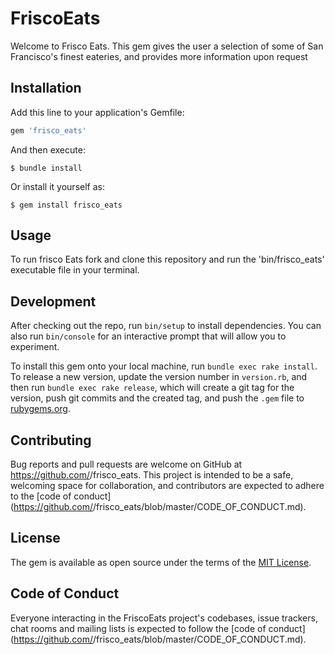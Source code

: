 # FriscoEats

Welcome to Frisco Eats. This gem gives the user a selection of some of San Francisco's finest eateries, and provides more information upon request

## Installation

Add this line to your application's Gemfile:

```ruby
gem 'frisco_eats'
```

And then execute:

    $ bundle install

Or install it yourself as:

    $ gem install frisco_eats

## Usage

To run frisco Eats fork and clone this repository and run the 'bin/frisco_eats' executable file in your terminal. 

## Development

After checking out the repo, run `bin/setup` to install dependencies. You can also run `bin/console` for an interactive prompt that will allow you to experiment.

To install this gem onto your local machine, run `bundle exec rake install`. To release a new version, update the version number in `version.rb`, and then run `bundle exec rake release`, which will create a git tag for the version, push git commits and the created tag, and push the `.gem` file to [rubygems.org](https://rubygems.org).

## Contributing

Bug reports and pull requests are welcome on GitHub at https://github.com/<github username>/frisco_eats. This project is intended to be a safe, welcoming space for collaboration, and contributors are expected to adhere to the [code of conduct](https://github.com/<github username>/frisco_eats/blob/master/CODE_OF_CONDUCT.md).

## License

The gem is available as open source under the terms of the [MIT License](https://opensource.org/licenses/MIT).

## Code of Conduct

Everyone interacting in the FriscoEats project's codebases, issue trackers, chat rooms and mailing lists is expected to follow the [code of conduct](https://github.com/<github username>/frisco_eats/blob/master/CODE_OF_CONDUCT.md).
